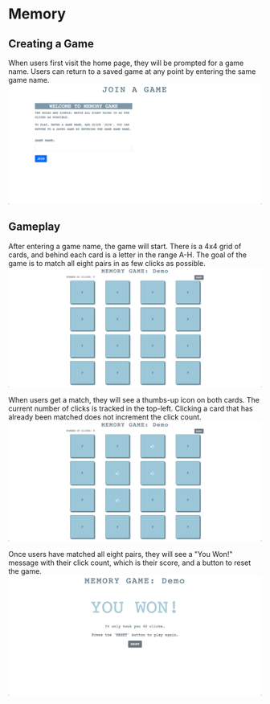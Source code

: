 # Memory

## Creating a Game
When users first visit the home page, they will be prompted for a game name. 
Users can return to a saved game at any point by entering the same game name. 
![homepage](screenshots/homepage.png)


## Gameplay
After entering a game name, the game will start. There is a 4x4 grid of cards, 
and behind each card is a letter in the range A-H. The goal of the game is to 
match all eight pairs in as few clicks as possible. 
![new game](screenshots/new-game.png)

When users get a match, they will see a thumbs-up icon on both cards. The 
current number of clicks is tracked in the top-left. Clicking a card that has 
already been matched does not increment the click count. 
![mid game](screenshots/mid-game.png)

Once users have matched all eight pairs, they will see a "You Won!" message 
with their click count, which is their score, and a button to reset the game. 
![winner page](screenshots/winner.png)
